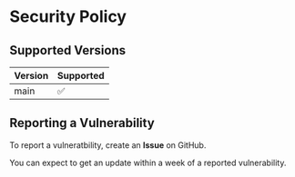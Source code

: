 # Security Policy

## Supported Versions

| Version | Supported          |
| ------- | ------------------ |
| main   | :white_check_mark: |

## Reporting a Vulnerability

To report a vulneratbility, create an **Issue** on GitHub.

You can expect to get an update within a week of a reported vulnerability.

